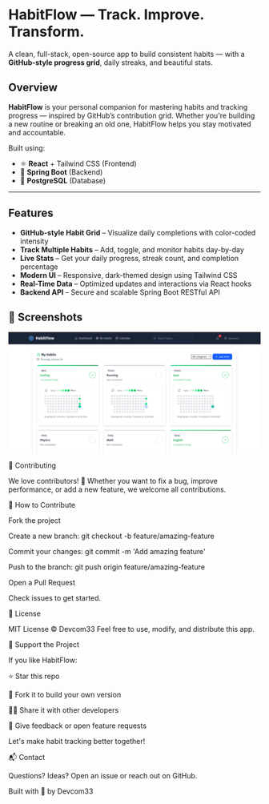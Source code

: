 # HabitFlow — Track. Improve. Transform.

A clean, full-stack, open-source app to build consistent habits — with a **GitHub-style progress grid**, daily streaks, and beautiful stats.

## Overview

**HabitFlow** is your personal companion for mastering habits and tracking progress — inspired by GitHub’s contribution grid. Whether you're building a new routine or breaking an old one, HabitFlow helps you stay motivated and accountable.

Built using:

- ⚛️ **React** + Tailwind CSS (Frontend)
- 🧰 **Spring Boot** (Backend)
- 🐘 **PostgreSQL** (Database)

---

## Features

- **GitHub-style Habit Grid** – Visualize daily completions with color-coded intensity
- **Track Multiple Habits** – Add, toggle, and monitor habits day-by-day
- **Live Stats** – Get your daily progress, streak count, and completion percentage
- **Modern UI** – Responsive, dark-themed design using Tailwind CSS
- **Real-Time Data** – Optimized updates and interactions via React hooks
- **Backend API** – Secure and scalable Spring Boot RESTful API

## 📸 Screenshots

![Screenshot](./frontend/public/habitflow.png)

🤝 Contributing

We love contributors! 💙 Whether you want to fix a bug, improve performance, or add a new feature, we welcome all contributions.

🧩 How to Contribute

Fork the project

Create a new branch: git checkout -b feature/amazing-feature

Commit your changes: git commit -m 'Add amazing feature'

Push to the branch: git push origin feature/amazing-feature

Open a Pull Request

Check issues to get started.

📄 License

MIT License © Devcom33
Feel free to use, modify, and distribute this app.

🌟 Support the Project

If you like HabitFlow:

⭐ Star this repo

🍴 Fork it to build your own version

🧑‍💻 Share it with other developers

💬 Give feedback or open feature requests

Let's make habit tracking better together!

📬 Contact

Questions? Ideas? Open an issue or reach out on GitHub.

Built with 💚 by Devcom33
